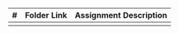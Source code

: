 |   #   | Folder Link | Assignment Description |
| :---: | ----------- | ---------------------- |
|     | | | 
